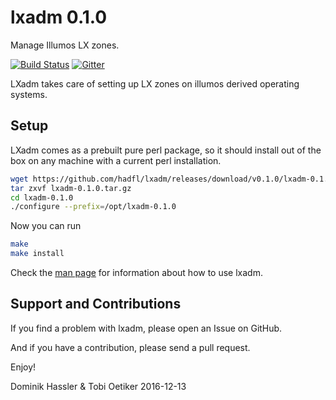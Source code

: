 lxadm 0.1.0
============
Manage Illumos LX zones.

[![Build Status](https://travis-ci.org/hadfl/lxadm.svg?branch=master)](https://travis-ci.org/hadfl/lxadm)
[![Gitter](https://badges.gitter.im/hadfl/lxadm.svg)](https://gitter.im/hadfl/lxadm?utm_source=badge&utm_medium=badge&utm_campaign=pr-badge&utm_content=body_badge)

LXadm takes care of setting up LX zones on illumos derived operating systems.

Setup
-----

LXadm comes as a prebuilt pure perl package, so it should install out of the box on any machine with a current perl installation.

```sh
wget https://github.com/hadfl/lxadm/releases/download/v0.1.0/lxadm-0.1.0.tar.gz
tar zxvf lxadm-0.1.0.tar.gz
cd lxadm-0.1.0
./configure --prefix=/opt/lxadm-0.1.0 
```

Now you can run

```sh
make
make install
```

Check the [man page](doc/lxadm.pod) for information about how to use lxadm.

Support and Contributions
-------------------------
If you find a problem with lxadm, please open an Issue on GitHub.

And if you have a contribution, please send a pull request.

Enjoy!

Dominik Hassler & Tobi Oetiker
2016-12-13
